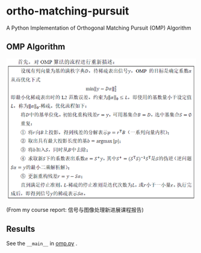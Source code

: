 # ortho-matching-pursuit

A Python Implementation of Orthogonal Matching Pursuit (OMP) Algorithm

## OMP Algorithm

![image-20220701215617222](omp-desc.png)

(From my course report: 信号与图像处理新进展课程报告)

## Results

See the `__main__` in [omp.py](./omp.py) .
